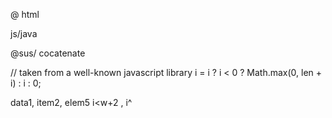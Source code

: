 @
html

js/java

@sus/
cocatenate

// taken from a well-known javascript library
i = i ? i < 0 ? Math.max(0, len + i) : i : 0;

data1, item2, elem5
i<w+2 
      ,
      i^
